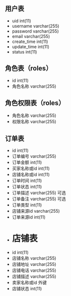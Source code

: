 ## 用户表
- uid int(11)
- username varchar(255)
- password varchar(255)
- email varchar(255)
- create_time int(11)
- update_time int(11)
- status int(11)
 ## 角色表（roles）
 - id int(11)   
 - 角色名称 varchar(255)
 ## 角色权限表（roles）
 - 角色名称 varchar(255)
 - 权限名称 varchar(255)
  ## 订单表
  - id int(11)
  - 订单编号 varchar(255)
  - 订单金额 int(11)
  - 买家名称或id int(11) 
  - 店铺名称或id int(11)
  - 订单时间 int(11)
  - 订单状态 int(11)
  - 订单描述 varchar(255) 可选
  - 订单备注 varchar(255) 可选
  - 订单类型 int(11)
  - 店铺来源id varchar(255)
  - 订单来源id int(11)
- # 店铺表
- id    int(11)
- 店铺名称 varchar(255)
- 店铺地址 varchar(255)
- 店铺电话 varchar(255)
- 店铺描述 varchar(255)
- 卖家名称或id 外键
- 店铺状态 int(11)